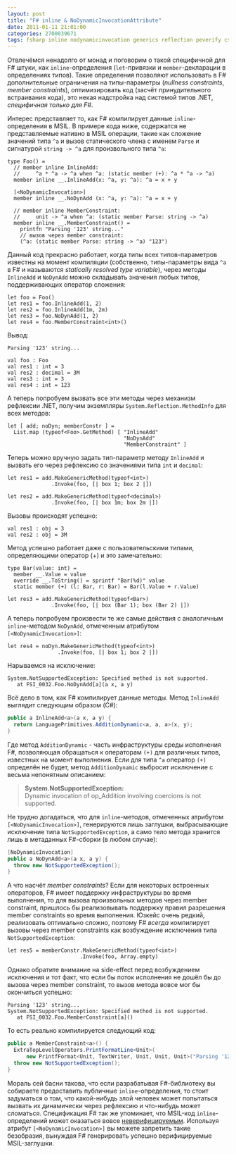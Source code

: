 ```yaml
---
layout: post
title: "F# inline & NoDynamicInvocationAttribute"
date: 2011-01-11 21:01:00
categories: 2700039671
tags: fsharp inline nodynamicinvocation generics reflection peverify csharp
---
```

Отвлечёмся ненадолго от монад и поговорим о такой специфичной для F# штуки, как `inline`-определения (`let`-привязки и `member`-декларации в определениях типов). Такие определения позволяют использовать в F# дополнительные ограничения на типы-параметры (*nullness constraints*, *member constraints*), оптимизировать код (засчёт принудительного встраивания кода), это некая надстройка над системой типов .NET, *специфичная только для F#*.

Интерес представляет то, как F# компилирует данные `inline`-определения в MSIL. В примере кода ниже, содержатся не представляемые нативно в MSIL операции, такие как сложение значений типа `^a` и вызов статического члена с именем `Parse` и сигнатурой `string -> ^a` для произвольного типа `^a`:

```f#
type Foo() =
  // member inline InlineAdd:
  //     ^a * ^a -> ^a when ^a: (static member (+): ^a * ^a -> ^a)
  member inline __.InlineAdd(x: ^a, y: ^a): ^a = x + y

  [<NoDynamicInvocation>]
  member inline __.NoDynAdd (x: ^a, y: ^a): ^a = x + y

  // member inline MemberConstraint:
  //     unit -> ^a when ^a: (static member Parse: string -> ^a)
  member inline __.MemberConstraint() =
    printfn "Parsing '123' string..."
    // вызов через member constraint:
    (^a: (static member Parse: string -> ^a) "123")
```

Данный код прекрасно работает, когда типы всех типов-параметров известны на момент компиляции (собственно, типы-параметры вида `^a` в F# и называются *statically resolved type variable*), через методы `InlineAdd` и `NoDynAdd` можно складывать значения любых типов, поддерживающих оператор сложения:

```f#
let foo = Foo()
let res1 = foo.InlineAdd(1, 2)
let res2 = foo.InlineAdd(1m, 2m)
let res3 = foo.NoDynAdd(1, 2)
let res4 = foo.MemberConstraint<int>()
```

Вывод:

```
Parsing '123' string...

val foo : Foo
val res1 : int = 3
val res2 : decimal = 3M
val res3 : int = 3
val res4 : int = 123
```
А теперь попробуем вызвать все эти методы через механизм рефлексии .NET, получим экземпляры `System.Reflection.MethodInfo` для всех методов:

```f#
let [ add; noDyn; memberConstr ] =
  List.map (typeof<Foo>.GetMethod) [ "InlineAdd"
                                     "NoDynAdd"
                                     "MemberConstraint" ]
```

Теперь можно вручную задать тип-параметр методу `InlineAdd` и вызвать его через рефлексию со значениями типа `int` и `decimal`:

```f#
let res1 = add.MakeGenericMethod(typeof<int>)
              .Invoke(foo, [| box 1; box 2 |])

let res2 = add.MakeGenericMethod(typeof<decimal>)
              .Invoke(foo, [| box 1m; box 2m |])
```

Вызовы происходят успешно:
    
    val res1 : obj = 3
    val res2 : obj = 3M

Метод успешно работает даже с пользовательскими типами, определяющими оператор (+) и это замечательно:

```f#
type Bar(value: int) =
  member __.Value = value
  override __.ToString() = sprintf "Bar(%d)" value
  static member (+) (l: Bar, r: Bar) = Bar(l.Value + r.Value)

let res3 = add.MakeGenericMethod(typeof<Bar>)
              .Invoke(foo, [| box (Bar 1); box (Bar 2) |])
```

А теперь попробуем произвести те же самые действия с аналогичным `inline`-методом `NoDynAdd`, отмеченным атрибутом `[<NoDynamicInvocation>]`:

```f#
let res4 = noDyn.MakeGenericMethod(typeof<int>)
                .Invoke(foo, [| box 1; box 2 |])
```

Нарываемся на исключение:

    System.NotSupportedException: Specified method is not supported.
       at FSI_0032.Foo.NoDynAdd[a](a x, a y)

Всё дело в том, как F# компилирует данные методы. Метод `InlineAdd` выглядит следующим образом (C#):

```c#
public a InlineAdd<a>(a x, a y) {
  return LanguagePrimitives.AdditionDynamic<a, a, a>(x, y);
}
```

Где метод `AdditionDynamic` - часть инфраструктуры среды исполнения F#, позволяющая обращаться к операторам `(+)` для различных типов, известных на момент выполнения. Если для типа `^a` оператор `(+)` определён не будет, метод `AdditionDynamic` выбросит исключение с весьма непонятным описанием:

> **System.NotSupportedException:**<br/>
> Dynamic invocation of op_Addition involving coercions is not supported.

Не трудно догадаться, что для `inline`-методов, отмеченных атрибутом `[<NoDynamicInvocation>]`, генерируются лишь заглушки, выбрасывающие исключение типа `NotSupportedException`, а само тело метода хранится лишь в метаданных F#-сборки (в любом случае):

```c#
[NoDynamicInvocation]
public a NoDynAdd<a>(a x, a y) {
  throw new NotSupportedException();
}
```

А что насчёт *member constraints*? Если для некоторых встроенных операторов, F# имеет поддержку инфраструктуры во время выполнения, то для вызова произвольных методов через member constraint, пришлось бы реализовывать поддержку правил разрешения member constraints во время выполнения. Юзкейс очень редкий, реализовать оптимально сложно, поэтому F# *всегда* компилирует вызовы через member constraints как возбуждение исключения типа `NotSupportedException`:

```f#
let res5 = memberConstr.MakeGenericMethod(typeof<int>)
                       .Invoke(foo, Array.empty)
```

Однако обратите внимание на side-effect перед возбуждением исключения и тот факт, что если бы поток исполнения не дошёл бы до вызова через member constraint, то вызов метода вовсе мог бы окончиться успешно:

    Parsing '123' string...
    System.NotSupportedException: Specified method is not supported.
       at FSI_0032.Foo.MemberConstraint[a]()

То есть реально компилируется следующий код:

```c#
public a MemberConstraint<a>() {
  ExtraTopLevelOperators.PrintFormatLine<Unit>(
      new PrintfFormat<Unit, TextWriter, Unit, Unit, Unit>("Parsing '123' string..."));
  throw new NotSupportedException();
}
```

Мораль сей басни такова, что если разрабатывая F#-библиотеку вы собираете предоставить публичные `inline`-определения, то стоит задуматься о том, что какой-нибудь злой человек может попытаться вызвать их динамически через рефлексию и что-нибудь может сломаться. Спецификация F# так же упоминает, что MSIL-код `inline`-определений может оказаться вовсе [неверифицируемым](http://www.google.com/search?hl=en&source=hp&biw=1574&bih=913&q=PEVerify&aq=f&aqi=g5g-v5&aql=&oq=&gs_rfai=). Используя атрибут `[<NoDynamicInvocation>]` вы можете запретить такие безобразия, вынуждая F# генерировать успешно верифицируемые MSIL-заглушки.